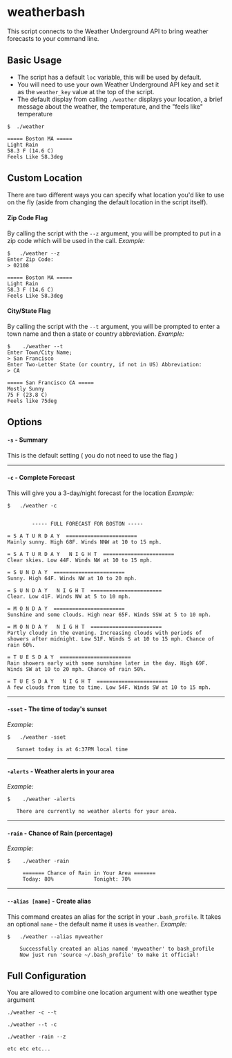 # weatherbash

This script connects to the Weather Underground API to bring weather forecasts to your command line.

## Basic Usage
* The script has a default `loc` variable, this will be used by default.
* You will need to use your own Weather Underground API key and set it as the `weather_key` value at the top of the script.
* The default display from calling `./weather` displays your location, a brief message about the weather, the temperature, and the "feels like" temperature

```
$  ./weather

===== Boston MA =====
Light Rain
58.3 F (14.6 C)
Feels Like 58.3deg
```

## Custom Location
There are two different ways you can specify what location you'd like to use on the fly (aside from changing the default location in the script itself).

#### Zip Code Flag
By calling the script with the `--z` argument, you will be prompted to put in a zip code which will be used in the call.
_Example:_
```
$   ./weather --z
Enter Zip Code:
> 02108

===== Boston MA =====
Light Rain
58.3 F (14.6 C)
Feels Like 58.3deg
```

#### City/State Flag
By calling the script with the `--t` argument, you will be prompted to enter a town name and then a state or country abbreviation.
_Example:_
```
$    ./weather --t
Enter Town/City Name;
> San Francisco
Enter Two-Letter State (or country, if not in US) Abbreviation:
> CA

===== San Francisco CA =====
Mostly Sunny
75 F (23.8 C)
Feels like 75deg
```

## Options
#### `-s` - Summary
This is the default setting ( you do not need to use the flag )

---

#### `-c` - Complete Forecast
This will give you a 3-day/night forecast for the location
_Example:_
```
$   ./weather -c


		----- FULL FORECAST FOR BOSTON -----

= S A T U R D A Y  =======================
Mainly sunny. High 68F. Winds NNW at 10 to 15 mph.

= S A T U R D A Y   N I G H T  =======================
Clear skies. Low 44F. Winds NW at 10 to 15 mph.

= S U N D A Y  =======================
Sunny. High 64F. Winds NW at 10 to 20 mph.

= S U N D A Y   N I G H T  =======================
Clear. Low 41F. Winds NW at 5 to 10 mph.

= M O N D A Y  =======================
Sunshine and some clouds. High near 65F. Winds SSW at 5 to 10 mph.

= M O N D A Y   N I G H T  =======================
Partly cloudy in the evening. Increasing clouds with periods of showers after midnight. Low 51F. Winds S at 10 to 15 mph. Chance of rain 60%.

= T U E S D A Y  =======================
Rain showers early with some sunshine later in the day. High 69F. Winds SW at 10 to 20 mph. Chance of rain 50%.

= T U E S D A Y   N I G H T  =======================
A few clouds from time to time. Low 54F. Winds SW at 10 to 15 mph.
```

---

#### `-sset` - The time of today's sunset
_Example:_
```
$   ./weather -sset

   Sunset today is at 6:37PM local time

```

---

#### `-alerts` - Weather alerts in your area
_Example:_
```
$    ./weather -alerts

   There are currently no weather alerts for your area.
```

---

#### `-rain` - Chance of Rain (percentage)
_Example:_
```
$    ./weather -rain

     ======= Chance of Rain in Your Area =======
     Today: 80%	  		    Tonight: 70%
```

---

#### `--alias [name]` - Create alias
This command creates an alias for the script in your `.bash_profile`. It takes an optional `name` - the default name it uses is `weather`.
_Example:_
```
$   ./weather --alias myweather

    Successfully created an alias named 'myweather' to bash_profile
    Now just run 'source ~/.bash_profile' to make it official!
```

## Full Configuration
You are allowed to combine one location argument with one weather type argument
```
./weather -c --t

./weather --t -c

./weather -rain --z

etc etc etc...
```

